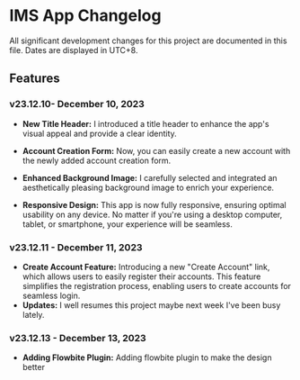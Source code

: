 # IMS App Changelog

All significant development changes for this project are documented in this file. Dates are displayed in UTC+8.

## Features

### v23.12.10- December 10, 2023

- **New Title Header:** I introduced a title header to enhance the app's visual appeal and provide a clear identity.

- **Account Creation Form:** Now, you can easily create a new account with the newly added account creation form.

- **Enhanced Background Image:** I carefully selected and integrated an aesthetically pleasing background image to enrich your experience.

- **Responsive Design:** This app is now fully responsive, ensuring optimal usability on any device. No matter if you're using a desktop computer, tablet, or smartphone, your experience will be seamless.

### v23.12.11 - December 11, 2023

- **Create Account Feature:** Introducing a new "Create Account" link, which allows users to easily register their accounts. This feature simplifies the registration process, enabling users to create accounts for seamless login.
- **Updates:** I well resumes this project maybe next week I've been busy lately.



### v23.12.13 - December 13, 2023

- **Adding Flowbite Plugin:** Adding flowbite plugin to make the design better 